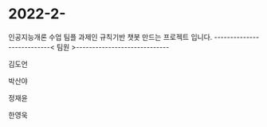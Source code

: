 # 2022-2-
인공지능개론 수업 팀플 과제인 규칙기반 챗봇 만드는 프로젝트 입니다.
---------------------------< 팀원 >-----------------------------

김도언 

박산야 

정재윤 

한영욱 
